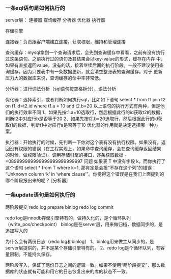 
### 一条sql语句是如何执行的

server层：
    连接器 
    查询缓存
    分析器
    优化器
    执行器

存储引擎

连接器：负责跟客户端建立连接，获取权限，维持和管理连接

查询缓存：mysql拿到一个查询请求后，会先到查询缓存中看看，之前有没有执行过这条语句。之前执行过的语句及其结果会以key-value的形式，缓存在内存
中，如果有直接返回value。没有的话，接着继续后面的执行阶段。一般不建议使用查询缓存，因为只要表中有一条数据更新，就会清空整张表的查询缓存。对于
更新压力大的数据库来说，查询缓存的命中率非常低。

分析器：进行词法分析（sql语句按空格拆分）、语法分析

优化器：选择索引，或者判断如何执行sql，比如如下语句
select * from t1 join t2 on t1.id=t2.id where t1.a = 10 and t2.b=20
以上语句的执行方式有两种，但是他们的执行效率不同
1、如果先按t1.a=10选取行，然后根据此行的id获取t2的数据，判断t2中对应行b是否等于20
2、如果先按t2.b=20选取行，然后根据此行的id获取t1的数据，判断t1中对应行a是否等于10
优化器的作用就是决定选择哪一种方案。

执行器：开始执行的时候，先判断一下你对这个表有没有执行权限。如果没有，返回没有权限的错误（在工程实现上，如果命中查询缓存，会在查询缓存返回结果
的时候，做权限验证）。调用存储引擎的接口，逐条获取数据
-=089999999999999999999999997
问题
如果表 T 中没有字段 k，而你执行了这个语句 select * from T where k=1, 那肯定是会报“不存在这个列”的错误： 
“Unknown column ‘k’ in ‘where clause’”。你觉得这个错误是在我们上面提到的哪个阶段报出来的呢？
[分析器]

### 一条update语句是如何执行的

两阶段提交
    redo log prepare
    binlog
    redo log commit
    
redo log是innodb存储引擎特有的，做持久化的，是个循环队列（write_pos/checkpoint）
binlog是在server层，用来做归档，数据同步的，是追加写入的

为什么会有两份日志（redo log和binlog）
1、binlog用来做主从同步的，是server层提供的，并不是某个存储引擎特有的。
2、redo log是个循环队列，有容量限制。不能持久保存。

两阶段写入，保证了两份日志之间的逻辑一致。如果不使用“两阶段提交”，那么数据库的状态就有可能和用它的日志恢复出来的库的状态不一致。




























